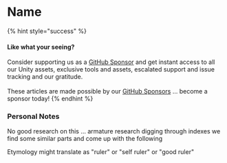 # Name

{% hint style="success" %}
#### Like what your seeing?

Consider supporting us as a [GitHub Sponsor](../../../../../../../company/become-a-sponsor.md) and get instant access to all our Unity assets, exclusive tools and assets, escalated support and issue tracking and our gratitude.\
\
These articles are made possible by our [GitHub Sponsors](https://github.com/sponsors/heathen-engineering) ... become a sponsor today!
{% endhint %}

### Personal Notes

No good research on this ... armature research digging through indexes we find some similar parts and come up with the following

Etymology might translate as "ruler" or "self ruler" or "good ruler"

